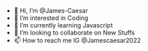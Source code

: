 - 👋 Hi, I’m @James-Caesar
- 👀 I’m interested in Coding 
- 🌱 I’m currently learning Javascript 
- 💞️ I’m looking to collaborate on New Stuffs
- 📫 How to reach me IG @Jamescaesar2022

<!---
James-Caesar/James-Caesar is a ✨ special ✨ repository because its `README.md` (this file) appears on your GitHub profile.
You can click the Preview link to take a look at your changes.
--->
